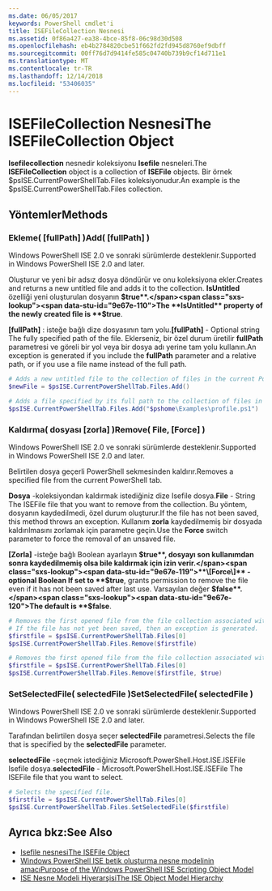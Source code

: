 ```yaml
---
ms.date: 06/05/2017
keywords: PowerShell cmdlet'i
title: ISEFileCollection Nesnesi
ms.assetid: 0f86a427-ea38-4bce-85f8-06c98d30d508
ms.openlocfilehash: eb4b2784820cbe51f662fd2fd945d8760ef9dbff
ms.sourcegitcommit: 00ff76d7d9414fe585c04740b739b9cf14d711e1
ms.translationtype: MT
ms.contentlocale: tr-TR
ms.lasthandoff: 12/14/2018
ms.locfileid: "53406035"
---
```

# <a name="the-isefilecollection-object"></a><span data-ttu-id="9e67e-103">ISEFileCollection Nesnesi</span><span class="sxs-lookup"><span data-stu-id="9e67e-103">The ISEFileCollection Object</span></span>

<span data-ttu-id="9e67e-104">**Isefilecollection** nesnedir koleksiyonu **Isefile** nesneleri.</span><span class="sxs-lookup"><span data-stu-id="9e67e-104">The **ISEFileCollection** object is a collection of **ISEFile** objects.</span></span> <span data-ttu-id="9e67e-105">Bir örnek $psISE.CurrentPowerShellTab.Files koleksiyonudur.</span><span class="sxs-lookup"><span data-stu-id="9e67e-105">An example is the $psISE.CurrentPowerShellTab.Files collection.</span></span>

## <a name="methods"></a><span data-ttu-id="9e67e-106">Yöntemler</span><span class="sxs-lookup"><span data-stu-id="9e67e-106">Methods</span></span>

### <a name="add-fullpath-"></a><span data-ttu-id="9e67e-107">Ekleme\( \[fullPath\] \)</span><span class="sxs-lookup"><span data-stu-id="9e67e-107">Add\( \[fullPath\] \)</span></span>

<span data-ttu-id="9e67e-108">Windows PowerShell ISE 2.0 ve sonraki sürümlerde desteklenir.</span><span class="sxs-lookup"><span data-stu-id="9e67e-108">Supported in Windows PowerShell ISE 2.0 and later.</span></span>

<span data-ttu-id="9e67e-109">Oluşturur ve yeni bir adsız dosya döndürür ve onu koleksiyona ekler.</span><span class="sxs-lookup"><span data-stu-id="9e67e-109">Creates and returns a new untitled file and adds it to the collection.</span></span> <span data-ttu-id="9e67e-110">**IsUntitled** özelliği yeni oluşturulan dosyanın **$true**.</span><span class="sxs-lookup"><span data-stu-id="9e67e-110">The **IsUntitled** property of the newly created file is **$true**.</span></span>

<span data-ttu-id="9e67e-111">**\[fullPath\]**  : isteğe bağlı dize dosyasının tam yolu.</span><span class="sxs-lookup"><span data-stu-id="9e67e-111">**\[fullPath\]** - Optional string The fully specified path of the file.</span></span> <span data-ttu-id="9e67e-112">Eklerseniz, bir özel durum üretilir **fullPath** parametresi ve göreli bir yol veya bir dosya adı yerine tam yolu kullanın.</span><span class="sxs-lookup"><span data-stu-id="9e67e-112">An exception is generated if you include the **fullPath** parameter and a relative path, or if you use a file name instead of the full path.</span></span>

```powershell
# Adds a new untitled file to the collection of files in the current PowerShell tab.
$newFile = $psISE.CurrentPowerShellTab.Files.Add()

# Adds a file specified by its full path to the collection of files in the current PowerShell tab.
$psISE.CurrentPowerShellTab.Files.Add("$pshome\Examples\profile.ps1")
```

### <a name="remove-file-force-"></a><span data-ttu-id="9e67e-113">Kaldırma\( dosyası \[zorla\] \)</span><span class="sxs-lookup"><span data-stu-id="9e67e-113">Remove\( File, \[Force\] \)</span></span>

<span data-ttu-id="9e67e-114">Windows PowerShell ISE 2.0 ve sonraki sürümlerde desteklenir.</span><span class="sxs-lookup"><span data-stu-id="9e67e-114">Supported in Windows PowerShell ISE 2.0 and later.</span></span>

<span data-ttu-id="9e67e-115">Belirtilen dosya geçerli PowerShell sekmesinden kaldırır.</span><span class="sxs-lookup"><span data-stu-id="9e67e-115">Removes a specified file from the current PowerShell tab.</span></span>

<span data-ttu-id="9e67e-116">**Dosya** -koleksiyondan kaldırmak istediğiniz dize Isefile dosya.</span><span class="sxs-lookup"><span data-stu-id="9e67e-116">**File** - String The ISEFile file that you want to remove from the collection.</span></span> <span data-ttu-id="9e67e-117">Bu yöntem, dosyanın kaydedilmedi, özel durum oluşturur.</span><span class="sxs-lookup"><span data-stu-id="9e67e-117">If the file has not been saved, this method throws an exception.</span></span> <span data-ttu-id="9e67e-118">Kullanım **zorla** kaydedilmemiş bir dosyada kaldırılmasını zorlamak için parametre geçin.</span><span class="sxs-lookup"><span data-stu-id="9e67e-118">Use the **Force** switch parameter to force the removal of an unsaved file.</span></span>

<span data-ttu-id="9e67e-119">**\[Zorla\]**  -isteğe bağlı Boolean ayarlayın **$true**, dosyayı son kullanımdan sonra kaydedilmemiş olsa bile kaldırmak için izin verir.</span><span class="sxs-lookup"><span data-stu-id="9e67e-119">**\[Force\]** - optional Boolean If set to **$true**, grants permission to remove the file even if it has not been saved after last use.</span></span> <span data-ttu-id="9e67e-120">Varsayılan değer **$false**.</span><span class="sxs-lookup"><span data-stu-id="9e67e-120">The default is **$false**.</span></span>

```powershell
# Removes the first opened file from the file collection associated with the current PowerShell tab.
# If the file has not yet been saved, then an exception is generated.
$firstfile = $psISE.CurrentPowerShellTab.Files[0]
$psISE.CurrentPowerShellTab.Files.Remove($firstfile)

# Removes the first opened file from the file collection associated with the current PowerShell tab, even if it has not been saved.
$firstfile = $psISE.CurrentPowerShellTab.Files[0]
$psISE.CurrentPowerShellTab.Files.Remove($firstfile, $true)
```

### <a name="setselectedfile-selectedfile-"></a><span data-ttu-id="9e67e-121">SetSelectedFile\( selectedFile \)</span><span class="sxs-lookup"><span data-stu-id="9e67e-121">SetSelectedFile\( selectedFile \)</span></span>

<span data-ttu-id="9e67e-122">Windows PowerShell ISE 2.0 ve sonraki sürümlerde desteklenir.</span><span class="sxs-lookup"><span data-stu-id="9e67e-122">Supported in Windows PowerShell ISE 2.0 and later.</span></span>

<span data-ttu-id="9e67e-123">Tarafından belirtilen dosya seçer **selectedFile** parametresi.</span><span class="sxs-lookup"><span data-stu-id="9e67e-123">Selects the file that is specified by the **selectedFile** parameter.</span></span>

<span data-ttu-id="9e67e-124">**selectedFile** -seçmek istediğiniz Microsoft.PowerShell.Host.ISE.ISEFile Isefile dosya.</span><span class="sxs-lookup"><span data-stu-id="9e67e-124">**selectedFile** - Microsoft.PowerShell.Host.ISE.ISEFile The ISEFile file that you want to select.</span></span>

```powershell
# Selects the specified file.
$firstfile = $psISE.CurrentPowerShellTab.Files[0]
$psISE.CurrentPowerShellTab.Files.SetSelectedFile($firstfile)
```

## <a name="see-also"></a><span data-ttu-id="9e67e-125">Ayrıca bkz:</span><span class="sxs-lookup"><span data-stu-id="9e67e-125">See Also</span></span>

- [<span data-ttu-id="9e67e-126">Isefile nesnesi</span><span class="sxs-lookup"><span data-stu-id="9e67e-126">The ISEFile Object</span></span>](The-ISEFile-Object.md)
- [<span data-ttu-id="9e67e-127">Windows PowerShell ISE betik oluşturma nesne modelinin amacı</span><span class="sxs-lookup"><span data-stu-id="9e67e-127">Purpose of the Windows PowerShell ISE Scripting Object Model</span></span>](Purpose-of-the-Windows-PowerShell-ISE-Scripting-Object-Model.md)
- [<span data-ttu-id="9e67e-128">ISE Nesne Modeli Hiyerarşisi</span><span class="sxs-lookup"><span data-stu-id="9e67e-128">The ISE Object Model Hierarchy</span></span>](The-ISE-Object-Model-Hierarchy.md)